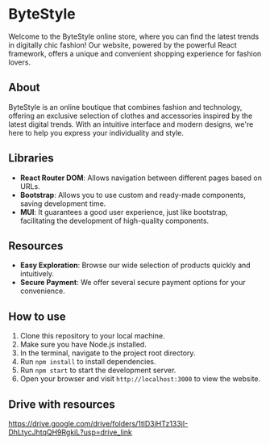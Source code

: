 # ByteStyle

Welcome to the ByteStyle online store, where you can find the latest trends in digitally chic fashion! Our website, powered by the powerful React framework, offers a unique and convenient shopping experience for fashion lovers.

## About

ByteStyle is an online boutique that combines fashion and technology, offering an exclusive selection of clothes and accessories inspired by the latest digital trends. With an intuitive interface and modern designs, we're here to help you express your individuality and style.

## Libraries

- **React Router DOM**: Allows navigation between different pages based on URLs.
- **Bootstrap**: Allows you to use custom and ready-made components, saving development time.
- **MUI**: It guarantees a good user experience, just like bootstrap, facilitating the development of high-quality components.

## Resources

- **Easy Exploration**: Browse our wide selection of products quickly and intuitively.
- **Secure Payment**: We offer several secure payment options for your convenience.

## How to use

1. Clone this repository to your local machine.
2. Make sure you have Node.js installed.
3. In the terminal, navigate to the project root directory.
4. Run `npm install` to install dependencies.
5. Run `npm start` to start the development server.
6. Open your browser and visit `http://localhost:3000` to view the website.

## Drive with resources

https://drive.google.com/drive/folders/1tlD3iHTz133jI-DhLtycJhtqQH9RgkiL?usp=drive_link